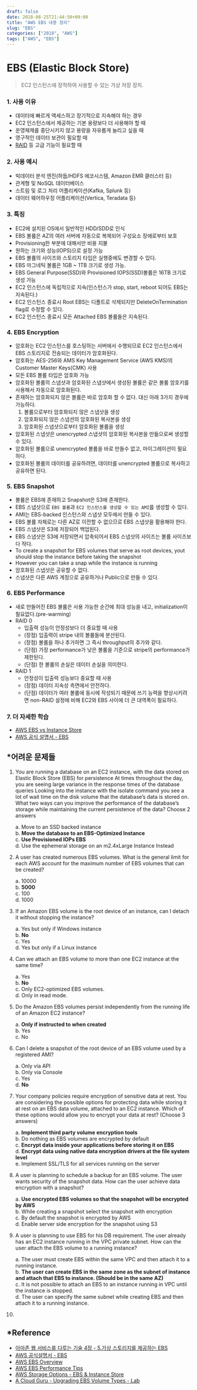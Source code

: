 ```yaml
---
draft: false
date: 2018-08-25T21:44:50+09:00
title: "AWS EBS 내용 정리"
slug: "EBS"
categories: ["2018", "AWS"]
tags: ["AWS", "EBS"]
---
```


# EBS (Elastic Block Store)
>EC2 인스턴스에 장착하여 사용할 수 있는 가상 저장 장치.  

### 1. 사용 이유
- 데이터에 빠르게 액세스하고 장기적으로 지속해야 하는 경우
- EC2 인스턴스에서 제공하는 기본 용량보다 더 사용해야 할 때
- 운영체제를 중단시키지 않고 용량을 자유롭게 늘리고 싶을 때
- 영구적인 데이터 보관이 필요할 때
- [RAID](https://docs.aws.amazon.com/ko_kr/AWSEC2/latest/UserGuide/raid-config.html) 등 고급 기능이 필요할 때

### 2. 사용 예시
- 빅데이터 분석 엔진(하둡/HDFS 에코시스템, Amazon EMR 클러스터 등)
- 관계형 및 NoSQL 데이터베이스
- 스트림 및 로그 처리 어플리케이션(Kafka, Splunk 등)
- 데이터 웨어하우징 어플리케이션(Vertica, Teradata 등)

### 3. 특징
- EC2에 설치된 OS에서 일반적인 HDD/SDD로 인식
- EBS 볼륨은 AZ의 여러 서버에 자동으로 복제되어 구성요소 장애로부터 보호
- Provisioning한 부분에 대해서만 비용 지불
- 원하는 크기와 성능(IOPS)으로 설정 가능
- EBS 볼륨의 사이즈와 스토리지 타입은 실행중에도 변경할 수 있다.
- EBS 마그네틱 볼륨은 1GB ~ 1TB 크기로 생성 가능.
- EBS General Purpose(SSD)와 Provisioned IOPS(SSD)볼륨은 16TB 크기로 생성 가능
- EC2 인스턴스에 독립적으로 지속(인스턴스가 stop, start, reboot 되어도 EBS는 지속된다.)
- EC2 인스턴스 종료시 Root EBS는 디폴트로 삭제되지만 DeleteOnTermination flag로 수정할 수 있다.
- EC2 인스턴스 종료시 모든 Attached EBS 볼륨들은 지속된다.

### 4. EBS Encryption
- 암호화는 EC2 인스턴스를 호스팅하는 서버에서 수행되므로 EC2 인스턴스에서 EBS 스토리지로 전송되는 데이터가 암호화된다. 
- 암호화는 AES-256와 AMS Key Management Service (AWS KMS)의 Customer Master Keys(CMK) 사용
- 모든 EBS 볼륨 타입은 암호화 가능
- 암호화된 볼륨의 스냅샷과 암호화된 스냅샷에서 생성된 볼륨은 같은 볼륨 암호키를 사용해서 자동으로 암호화된다.
- 존재하는 암호화되지 않은 볼륨은 바로 암호화 할 수 없다. 대신 아래 3가지 경우에 가능하다.
  1. 볼륨으로부터 암호화되지 않은 스냅샷을 생성
  2. 암호화되지 않은 스냅션의 암호화된 복사본을 생성
  3. 암호화된 스냅샷으로부터 암호화된 볼륨을 생성
- 암호화된 스냅샷은 unencrypted 스냅샷의 암호화된 복사본을 만듦으로써 생성할 수 있다.
- 암호화된 볼륨으로 unencrypted 볼륨을 바로 만들수 없고, 마이그레이션이 필요하다.
- 암호화된 볼륨의 데이터를 공유하려면, 데이터를 unencrypted 볼륨으로 복사하고 공유하면 된다.

### 5. EBS Snapshot
- 볼륨은 EBS에 존재하고 Snapshot은 S3에 존재한다.
- EBS 스냅샷으로 `EBS 볼륨`과 `EC2 인스턴스를 생성할 수 있는 AMI`를 생성할 수 있다.
- AMI는 EBS-backed 인스턴스와 스냅샷 모두에서 만들 수 있다.
- EBS 볼륨 자체로는 다른 AZ로 이전할 수 없으므로 EBS 스냅샷을 활용해야 한다.
- EBS 스냅샷은 S3에 저장되어 백업된다.
- EBS 스냅샷은 S3에 저장되면서 압축되어서 EBS 스냅샷의 사이즈는 볼륨 사이즈보다 작다.
- To create a snapshot for EBS volumes that serve as root devices, yout should stop the instance before taking the snapshot
- However you can take a snap while the instance is running
- 암호화된 스냅샷은 공유할 수 없다.
- 스냅샷은 다른 AWS 계정으로 공유하거나 Public으로 만들 수 있다.

### 6. EBS Performance
- 새로 만들어진 EBS 볼륨은 사용 가능한 순간에 최대 성능을 내고, initialization이 필요없다.(pre-warming)
- RAID 0
  - 입출력 성능이 안정성보다 더 중요할 때 사용
  - (장점) 입출력이 stripe 내의 볼륨들에 분산된다.
  - (장점) 볼륨을 하나 추가하면 그 즉시 throughput의 추가와 같다.
  - (단점) 가장 performance가 낮은 볼륨을 기준으로 stripe의 performance가 제한된다.
  - (단점) 한 볼륨의 손실은 데이터 손실을 의미한다.
- RAID 1
  - 안정성이 입출력 성능보다 중요할 때 사용
  - (장점) 데이터 지속성 측면에서 안전하다.
  - (단점) 데이터가 여러 볼륨에 동시에 작성되기 때문에 쓰기 능력을 향상시키려면 non-RAID 설정에 비해 EC2와 EBS 사이에 더 큰 대역폭이 필요하다.

### 7. 더 자세한 학습
- [AWS EBS vs Instance Store](http://jayendrapatil.com/aws-ebs-vs-instance-store/)
- [AWS 공식 설명서 - EBS](https://docs.aws.amazon.com/ko_kr/AWSEC2/latest/UserGuide/AmazonEBS.html)

## *어려운 문제들
1. You are running a database on an EC2 instance, with the data stored on Elastic Block Store (EBS) for persistence At times throughout the day, you are seeing large variance in the response times of the database queries Looking into the instance with the isolate command you see a lot of wait time on the disk volume that the database’s data is stored on. What two ways can you improve the performance of the database’s storage while maintaining the current persistence of the data? Choose 2 answers  

    a. Move to an SSD backed instance  
    b. **Move the database to an EBS-Optimized Instance**  
    c. **Use Provisioned IOPs EBS**  
    d. Use the ephemeral storage on an m2.4xLarge Instance Instead  

2. A user has created numerous EBS volumes. What is the general limit for each AWS account for the maximum number of EBS volumes that can be created?  
  
    a. 10000  
    b. **5000**  
    c. 100  
    d. 1000  
3. If an Amazon EBS volume is the root device of an instance, can I detach it without stopping the instance?  
  
    a. Yes but only if Windows instance  
    b. **No**  
    c. Yes  
    d. Yes but only if a Linux instance  
    
4. Can we attach an EBS volume to more than one EC2 instance at the same time?  
  
    a. Yes  
    b. **No**  
    c. Only EC2-optimized EBS volumes.  
    d. Only in read mode.  
    
5. Do the Amazon EBS volumes persist independently from the running life of an Amazon EC2 instance?  
  
    a. **Only if instructed to when created**  
    b. Yes  
    c. No 

6. Can I delete a snapshot of the root device of an EBS volume used by a registered AMI?  
  
    a. Only via API  
    b. Only via Console  
    c. Yes  
    d. **No**  
    
7. Your company policies require encryption of sensitive data at rest. You are considering the possible options for protecting data while storing it at rest on an EBS data volume, attached to an EC2 instance. Which of these options would allow you to encrypt your data at rest? (Choose 3 answers)  
  
    a. **Implement third party volume encryption tools**  
    b. Do nothing as EBS volumes are encrypted by default  
    c. **Encrypt data inside your applications before storing it on EBS**  
    d. **Encrypt data using native data encryption drivers at the file system level**  
    e. Implement SSL/TLS for all services running on the server

8. A user is planning to schedule a backup for an EBS volume. The user wants security of the snapshot data. How can the user achieve data encryption with a snapshot?  
  
    a. **Use encrypted EBS volumes so that the snapshot will be encrypted by AWS**  
    b. While creating a snapshot select the snapshot with encryption  
    c. By default the snapshot is encrypted by AWS  
    d. Enable server side encryption for the snapshot using S3  

9. A user is planning to use EBS for his DB requirement. The user already has an EC2 instance running in the VPC private subnet. How can the user attach the EBS volume to a running instance?  
  
    a. The user must create EBS within the same VPC and then attach it to a running instance.  
    b. **The user can create EBS in the same zone as the subnet of instance and attach that EBS to instance. (Should be in the same AZ)**  
    c. It is not possible to attach an EBS to an instance running in VPC until the instance is stopped.  
    d. The user can specify the same subnet while creating EBS and then attach it to a running instance.  

10. 

## *Reference
- [아마존 웹 서비스를 다루는 기술 4장 - 5.가상 스토리지를 제공하는 EBS](http://pyrasis.com/book/TheArtOfAmazonWebServices/Chapter04/05)
- [AWS 공식설명서 - EBS](https://docs.aws.amazon.com/ko_kr/AWSEC2/latest/UserGuide/AmazonEBS.html)
- [AWS EBS Overview](http://jayendrapatil.com/aws-ec2-ebs-storage/)
- [AWS EBS Performance Tips](http://jayendrapatil.com/aws-ebs-performance/)
- [AWS Storage Options - EBS & Instance Store](http://jayendrapatil.com/aws-storage-options-ebs-instance-store/)
- [A Cloud Guru - Upgrading EBS Volume Types - Lab](https://www.udemy.com/aws-certified-solutions-architect-associate/learn/v4/t/lecture/2050670?start=525)

